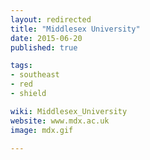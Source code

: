 ```yaml
---
layout: redirected
title: "Middlesex University"
date: 2015-06-20
published: true

tags:
- southeast
- red
- shield

wiki: Middlesex_University
website: www.mdx.ac.uk
image: mdx.gif

---
```

